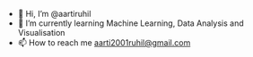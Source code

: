 - 👋 Hi, I’m @aartiruhil
- 🌱 I’m currently learning Machine Learning, Data Analysis and Visualisation
- 📫 How to reach me aarti2001ruhil@gmail.com

<!---
aartiruhil/aartiruhil is a ✨ special ✨ repository because its `README.md` (this file) appears on your GitHub profile.
You can click the Preview link to take a look at your changes.
--->
